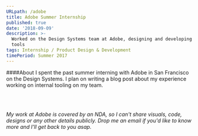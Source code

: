 ```yaml
---
URLpath: /adobe
title: Adobe Summer Internship
published: true
date: '2018-09-09'
description: >-
  Worked on the Design Systems team at Adobe, designing and developing internal
  tools
tags: Internship / Product Design & Development
timePeriod: Summer 2017 
---
```


####About
I spent the past summer interning with Adobe in San Francisco on the Design Systems. I plan on writing a blog post about my experience working on internal tooling on my team.

<br/>
<br/>


*My work at Adobe is covered by an NDA, so I can't share visuals, code, designs or any other details publicly. Drop me an email if you'd like to know more and I'll get back to you asap.*
